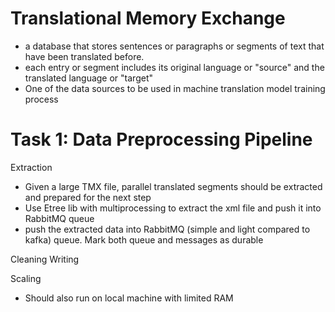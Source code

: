 # Translational Memory Exchange
- a database that stores sentences or paragraphs or segments of text
that have been translated before.
- each entry or segment includes its original language or "source"
and the translated language or "target"
- One of the data sources to be used in machine translation model
training process

# Task 1: Data Preprocessing Pipeline
Extraction
- Given a large TMX file, parallel translated segments should be extracted and prepared for the next step
- Use Etree lib with multiprocessing to extract the xml file and push it into RabbitMQ queue
- push the extracted data into RabbitMQ (simple and light compared to kafka) queue. Mark both queue and messages as durable
 
Cleaning
Writing
 
Scaling
- Should also run on local machine with limited RAM